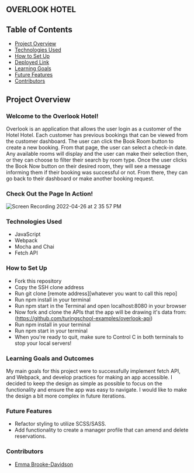 ## OVERLOOK HOTEL

## Table of Contents
- [Project Overview](#project-overview)
- [Technologies Used](#technologies-used)
- [How to Set Up](#how-to-set-up)
- [Deployed Link](#deployed-link)
- [Learning Goals](#learning-goals)
- [Future Features](#future-features)
- [Contributors](#contributors)

## Project Overview

### Welcome to the **Overlook Hotel**!
Overlook is an application that allows the user login as a customer of the Hotel Hotel. Each customer has previous bookings that can be viewed from the customer dashboard. The user can click the Book Room button to create a new booking. From that page, the user can select a check-in date. Any available rooms will display and the user can make their selection then, or they can choose to filter their search by room type. Once the user clicks the Book Now button on their desired room, they will see a message informing them if their booking was successful or not. From there, they can go back to their dashboard or make another booking request.  

### Check Out the Page In Action!
![Screen Recording 2022-04-26 at 2 35 57 PM](https://user-images.githubusercontent.com/93603551/165378990-6dc20269-dcdc-4b73-8b79-1d9783bdf1c5.gif)



### Technologies Used

- JavaScript
- Webpack
- Mocha and Chai
- Fetch API


### How to Set Up

- Fork this repository
- Copy the SSH clone address
- Run git clone [remote address][whatever you want to call this repo]
- Run npm install in your terminal
- Run npm start in the Terminal and open localhost:8080 in your browser
- Now fork and clone the APIs that the app will be drawing it's data from: (https://github.com/turingschool-examples/overlook-api)
- Run npm install in your terminal
- Run npm start in your terminal
- When you're ready to quit, make sure to Control C in both terminals to stop your local servers!

### Learning Goals and Outcomes
My main goals for this project were to successfully implement fetch API, and Webpack, and develop practices for making an app accessible.
I decided to keep the design as simple as possible to focus on the functionality and ensure the app was easy to navigate. I would like to make the design a bit more complex in future iterations.


### Future Features
- Refactor styling to utilize SCSS/SASS.
- Add functionality to create a manager profile that can amend and delete reservations.



### Contributors
- [Emma Brooke-Davidson](https://github.com/emmacbd)
